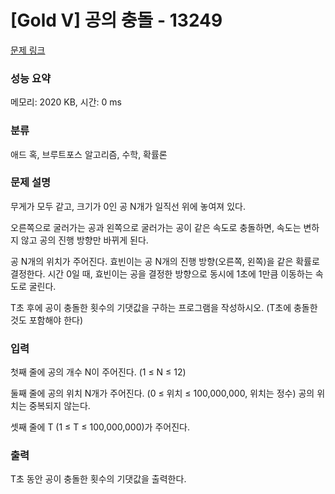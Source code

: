 # [Gold V] 공의 충돌 - 13249 

[문제 링크](https://www.acmicpc.net/problem/13249) 

### 성능 요약

메모리: 2020 KB, 시간: 0 ms

### 분류

애드 혹, 브루트포스 알고리즘, 수학, 확률론

### 문제 설명

<p>무게가 모두 같고, 크기가 0인 공 N개가 일직선 위에 놓여져 있다.</p>

<p>오른쪽으로 굴러가는 공과 왼쪽으로 굴러가는 공이 같은 속도로 충돌하면, 속도는 변하지 않고 공의 진행 방향만 바뀌게 된다.</p>

<p>공 N개의 위치가 주어진다. 효빈이는 공 N개의 진행 방향(오른쪽, 왼쪽)을 같은 확률로 결정한다. 시간 0일 때, 효빈이는 공을 결정한 방향으로 동시에 1초에 1만큼 이동하는 속도로 굴린다.</p>

<p>T초 후에 공이 충돌한 횟수의 기댓값을 구하는 프로그램을 작성하시오. (T초에 충돌한 것도 포함해야 한다)</p>

### 입력 

 <p>첫째 줄에 공의 개수 N이 주어진다. (1 ≤ N ≤ 12)</p>

<p>둘째 줄에 공의 위치 N개가 주어진다. (0 ≤ 위치 ≤ 100,000,000, 위치는 정수) 공의 위치는 중복되지 않는다.</p>

<p>셋째 줄에 T (1 ≤ T ≤ 100,000,000)가 주어진다.</p>

### 출력 

 <p>T초 동안 공이 충돌한 횟수의 기댓값을 출력한다.</p>

